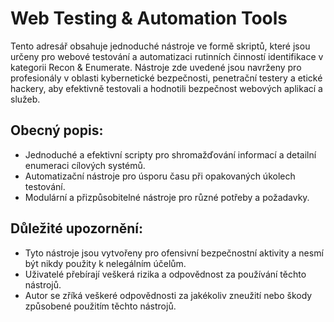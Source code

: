 # Web Testing & Automation Tools

Tento adresář obsahuje jednoduché nástroje ve formě skriptů, které jsou určeny pro webové testování a automatizaci rutinních činností identifikace v kategorii Recon & Enumerate. Nástroje zde uvedené jsou navrženy pro profesionály v oblasti kybernetické bezpečnosti, penetrační testery a etické hackery, aby efektivně testovali a hodnotili bezpečnost webových aplikací a služeb.

## Obecný popis:
- Jednoduché a efektivní scripty pro shromažďování informací a detailní enumeraci cílových systémů.
- Automatizační nástroje pro úsporu času při opakovaných úkolech testování.
- Modulární a přizpůsobitelné nástroje pro různé potřeby a požadavky.

## Důležité upozornění:
- Tyto nástroje jsou vytvořeny pro ofensivní bezpečnostní aktivity a nesmí být nikdy použity k nelegálním účelům.
- Uživatelé přebírají veškerá rizika a odpovědnost za používání těchto nástrojů.
- Autor se zříká veškeré odpovědnosti za jakékoliv zneužití nebo škody způsobené použitím těchto nástrojů.


